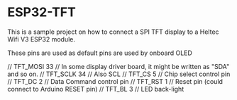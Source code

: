 # ESP32-TFT
This is a sample project on how to connect a SPI TFT display to a Heltec Wifi V3 ESP32 module. 

These pins are used as default pins are used by onboard OLED 

// TFT_MOSI 33 // In some display driver board, it might be written as "SDA" and so on.
// TFT_SCLK 34 // Also SCL
// TFT_CS   5  // Chip select control pin
// TFT_DC   2  // Data Command control pin
// TFT_RST  1  // Reset pin (could connect to Arduino RESET pin)
// TFT_BL   3  // LED back-light

